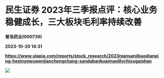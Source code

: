 # 民生证券 2023年三季报点评：核心业务稳健成长，三大板块毛利率持续改善
**普洛药业(000739)**

**2023-10-20 14:31**

**https://www.ulapia.com/reports/stock_research/2023niansanjibaodianping-hexinyewuwenjianchengchang-sandabankuaimaolilvchixugaishan**

![](https://img.ulapia.com/thumbnails/stock_research/20231020/H3_AP202310191602133685_1.jpg)